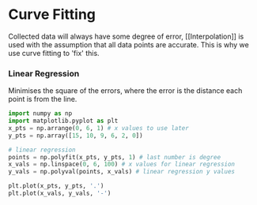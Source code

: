 # Curve Fitting
Collected data will always have some degree of error, [[Interpolation]] is used with the assumption that all data points are accurate. This is why we use curve fitting  to 'fix' this.

### Linear Regression
Minimises the square of the errors, where the error is the distance each point is from the line.
```python
import numpy as np
import matplotlib.pyplot as plt
x_pts = np.arrange(0, 6, 1) # x values to use later
y_pts = np.array([15, 10, 9, 6, 2, 0])

# linear regression
points = np.polyfit(x_pts, y_pts, 1) # last number is degree
x_vals = np.linspace(0, 6, 100) # x values for linear regression
y_vals = np.polyval(points, x_vals) # linear regression y values

plt.plot(x_pts, y_pts, '.')
plt.plot(x_vals, y_vals, '-')
```
